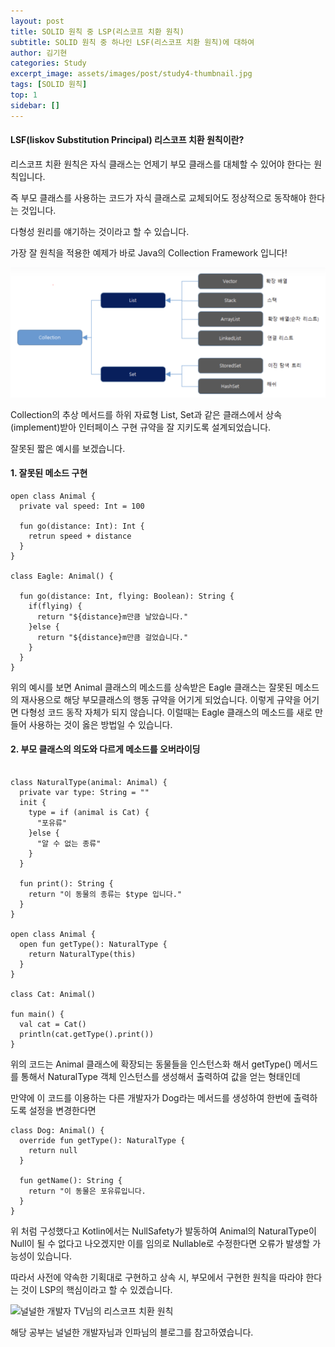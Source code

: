 ```yaml
---
layout: post
title: SOLID 원칙 중 LSP(리스코프 치환 원칙)
subtitle: SOLID 원칙 중 하나인 LSF(리스코프 치환 원칙)에 대하여
author: 김기현
categories: Study
excerpt_image: assets/images/post/study4-thumbnail.jpg
tags: [SOLID 원칙]
top: 1
sidebar: []
---
```


#### LSF(liskov Substitution Principal) 리스코프 치환 원칙이란?
리스코프 치환 원칙은 자식 클래스는 언제기 부모 클래스를 대체할 수 있어야 한다는 원칙입니다.

즉 부모 클래스를 사용하는 코드가 자식 클래스로 교체되어도 정상적으로 동작해야 한다는 것입니다.

다형성 원리를 얘기하는 것이라고 할 수 있습니다.

가장 잘 원칙을 적용한 예제가 바로 Java의 Collection Framework 입니다!

<img src="/assets/images/post/study3-sample.png"/>

Collection의 추상 메서드를 하위 자료형 List, Set과 같은 클래스에서 상속(implement)받아
인터페이스 구현 규약을 잘 지키도록 설계되었습니다.

잘못된 짧은 예시를 보겠습니다.

#### 1. 잘못된 메소드 구현

```
open class Animal {
  private val speed: Int = 100
  
  fun go(distance: Int): Int {
    retrun speed + distance
  }
}

class Eagle: Animal() {
  
  fun go(distance: Int, flying: Boolean): String {
    if(flying) {
      return "${distance}m만큼 날았습니다."
    }else {
      return "${distance}m만큼 걸었습니다."
    }
  }
}
```
위의 예시를 보면 Animal 클래스의 메소드를 상속받은 Eagle 클래스는 잘못된 메소드의 재사용으로
해당 부모클래스의 행동 규약을 어기게 되었습니다. 이렇게 규약을 어기면 다형성 코드 동작 자체가
되지 않습니다. 이럴때는 Eagle 클래스의 메소드를 새로 만들어 사용하는 것이 옳은 방법일 수 있습니다.

#### 2. 부모 클래스의 의도와 다르게 메소드를 오버라이딩

```

class NaturalType(animal: Animal) {
  private var type: String = ""
  init {
    type = if (animal is Cat) {
      "포유류"
    }else {
      "알 수 없는 종류"
    }
  }
  
  fun print(): String {
    return "이 동물의 종류는 $type 입니다."
  }
}

open class Animal {
  open fun getType(): NaturalType {
    return NaturalType(this)
  }
}

class Cat: Animal()

fun main() {
  val cat = Cat()
  println(cat.getType().print())
}

```

위의 코드는 Animal 클래스에 확장되는 동물들을 인스턴스화 해서 getType() 메서드를 통해서
NaturalType 객체 인스턴스를 생성해서 출력하여 값을 얻는 형태인데 

만약에 이 코드를 이용하는 다른 개발자가 Dog라는 메서드를 생성하여 한번에 출력하도록 설정을 변경한다면

```
class Dog: Animal() {
  override fun getType(): NaturalType {
    return null
  }
  
  fun getName(): String {
    return "이 동물은 포유류입니다.
  }
}
```
위 처럼 구성했다고 Kotlin에서는 NullSafety가 발동하여 Animal의 NaturalType이 Null이 될 수 없다고 나오겠지만
이를 임의로 Nullable로 수정한다면 오류가 발생할 가능성이 있습니다.

따라서 사전에 약속한 기획대로 구현하고 상속 시, 부모에서 구현한 원칙을 따라야 한다는 것이 LSP의 핵심이라고 할 수 있겠습니다.

![널널한 개발자 TV님의 리스코프 치환 원칙](https://www.youtube.com/watch?v=btjntkW_rAE)

해당 공부는 널널한 개발자님과 인파님의 블로그를 참고하였습니다.
